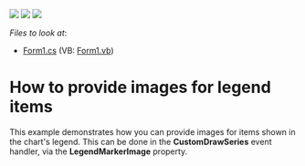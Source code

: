 <!-- default badges list -->
![](https://img.shields.io/endpoint?url=https://codecentral.devexpress.com/api/v1/VersionRange/128575419/10.1.4%2B)
[![](https://img.shields.io/badge/Open_in_DevExpress_Support_Center-FF7200?style=flat-square&logo=DevExpress&logoColor=white)](https://supportcenter.devexpress.com/ticket/details/E2123)
[![](https://img.shields.io/badge/📖_How_to_use_DevExpress_Examples-e9f6fc?style=flat-square)](https://docs.devexpress.com/GeneralInformation/403183)
<!-- default badges end -->
<!-- default file list -->
*Files to look at*:

* [Form1.cs](./CS/ImageLegendItems/Form1.cs) (VB: [Form1.vb](./VB/ImageLegendItems/Form1.vb))
<!-- default file list end -->
# How to provide images for legend items


<p>This example demonstrates how you can provide images for items shown in the chart's legend. This can be done in the <strong>CustomDrawSeries</strong> event handler, via the <strong>LegendMarkerImage</strong> property.</p>

<br/>


